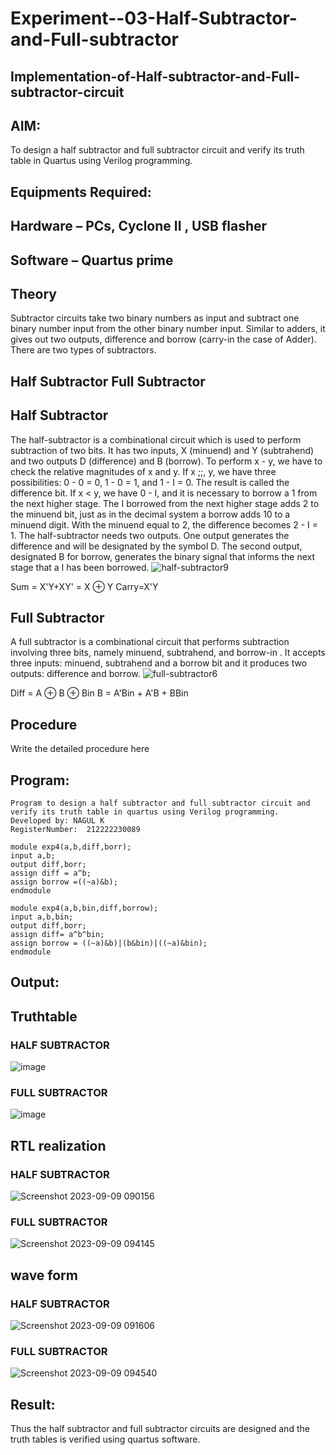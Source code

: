 # Experiment--03-Half-Subtractor-and-Full-subtractor
## Implementation-of-Half-subtractor-and-Full-subtractor-circuit
## AIM:
To design a half subtractor and full subtractor circuit and verify its truth table in Quartus using Verilog programming.

## Equipments Required:
## Hardware – PCs, Cyclone II , USB flasher
## Software – Quartus prime
## Theory
Subtractor circuits take two binary numbers as input and subtract one binary number input from the other binary number input. Similar to adders, it gives out two outputs, difference and borrow (carry-in the case of Adder). There are two types of subtractors.

## Half Subtractor Full Subtractor
## Half Subtractor
The half-subtractor is a combinational circuit which is used to perform subtraction of two bits. It has two inputs, X (minuend) and Y (subtrahend) and two outputs D (difference) and B (borrow). To perform x - y, we have to check the relative magnitudes of x and y. If x ;;, y, we have three possibilities: 0 - 0 = 0, 1 - 0 = 1, and 1 - I = 0. The result is called the difference bit. If x < y, we have 0 - I, and it is necessary to borrow a 1 from the next higher stage. The I borrowed from the next higher stage adds 2 to the minuend bit, just as in the decimal system a borrow adds 10 to a minuend digit. With the minuend equal to 2, the difference becomes 2 - I = 1. The half-subtractor needs two outputs. One output generates the difference and will be designated by the symbol D. The second output, designated B for borrow, generates the binary signal that informs the next stage that a I has been borrowed.
![half-subtractor9](https://user-images.githubusercontent.com/36288975/166112538-58c3bc7c-ee5d-4e6a-ac8d-8e8328efe27a.png)


Sum = X'Y+XY' = X ⊕ Y
Carry=X'Y

## Full Subtractor
A full subtractor is a combinational circuit that performs subtraction involving three bits, namely minuend, subtrahend, and borrow-in . It accepts three inputs: minuend, subtrahend and a borrow bit and it produces two outputs: difference and borrow. 
![full-subtractor6](https://user-images.githubusercontent.com/36288975/166112541-24c68359-3de8-4674-ae22-8272ffc385ed.png)


Diff = A ⊕ B ⊕ Bin B = A'Bin + A'B + BBin

## Procedure



Write the detailed procedure here 


## Program:
```
Program to design a half subtractor and full subtractor circuit and verify its truth table in quartus using Verilog programming.
Developed by: NAGUL K 
RegisterNumber:  212222230089
```
```
module exp4(a,b,diff,borr);
input a,b;
output diff,borr;
assign diff = a^b;
assign borrow =((~a)&b);
endmodule
````
```
module exp4(a,b,bin,diff,borrow);
input a,b,bin;
output diff,borr;
assign diff= a^b^bin;
assign borrow = ((~a)&b)|(b&bin)|((~a)&bin);
endmodule
```

## Output:

## Truthtable
### HALF SUBTRACTOR
![image](https://github.com/Nagul71/Experiment--03-Half-Subtractor-and-Full-subtractor/assets/118661118/5a03b027-62a4-4d5c-9701-6fc26011a4f4)
### FULL SUBTRACTOR
![image](https://github.com/Nagul71/Experiment--03-Half-Subtractor-and-Full-subtractor/assets/118661118/7cda216c-b83f-4f64-bbc3-28daaa47429c)




##  RTL realization
### HALF SUBTRACTOR
![Screenshot 2023-09-09 090156](https://github.com/Nagul71/Experiment--03-Half-Subtractor-and-Full-subtractor/assets/118661118/d67e695f-7340-43ad-8ff8-d83bd57a0470)

### FULL SUBTRACTOR

![Screenshot 2023-09-09 094145](https://github.com/Nagul71/Experiment--03-Half-Subtractor-and-Full-subtractor/assets/118661118/336fd7c4-58f2-47cc-9337-6fa17545c3bf)




## wave form
### HALF SUBTRACTOR
![Screenshot 2023-09-09 091606](https://github.com/Nagul71/Experiment--03-Half-Subtractor-and-Full-subtractor/assets/118661118/5a331fbc-3476-4b48-83dc-447ef6632c7f)

### FULL SUBTRACTOR

![Screenshot 2023-09-09 094540](https://github.com/Nagul71/Experiment--03-Half-Subtractor-and-Full-subtractor/assets/118661118/e7802d69-4a3a-4107-862c-1ea4ac4579c9)


## Result:
Thus the half subtractor and full subtractor circuits are designed and the truth tables is verified using quartus software.
